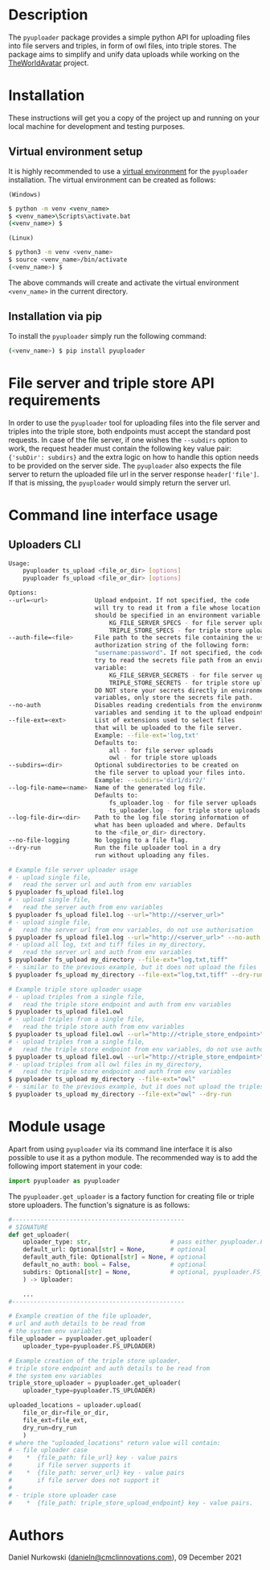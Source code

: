 # Description #

The `pyuploader` package provides a simple python API for uploading files into file servers and triples, in form of owl files, into triple stores. The package aims to simplify and unify data uploads while working on the [TheWorldAvatar](https://github.com/cambridge-cares/TheWorldAvatar) project.

# Installation #
These instructions will get you a copy of the project up and running on your local machine for development and testing purposes.

## Virtual environment setup

It is highly recommended to use a [virtual environment](https://docs.python.org/3/tutorial/venv.html) for the `pyuploader` installation. The virtual environment can be created as follows:

`(Windows)`

```cmd
$ python -m venv <venv_name>
$ <venv_name>\Scripts\activate.bat
(<venv_name>) $
```

`(Linux)`
```sh
$ python3 -m venv <venv_name>
$ source <venv_name>/bin/activate
(<venv_name>) $
```

The above commands will create and activate the virtual environment `<venv_name>` in the current directory.

## Installation via pip

To install the `pyuploader` simply run the following command:

```sh
(<venv_name>) $ pip install pyuploader
```

# File server and triple store API requirements #

In order to use the `pyuploader` tool for uploading files into the file server and triples into the triple store, both endpoints must accept the standard post requests. In case of the file server, if one wishes the `--subdirs` option to work, the request header must contain the following key value pair: `{'subDir': subdirs}` and the extra logic on how to handle this option needs to be provided on the server side. The `pyuploader` also expects the file server to return the uploaded file url in the server response `header['file']`. If that is missing, the `pyuploader` would simply return the server url.

# Command line interface usage #

## Uploaders CLI

```bash
Usage:
    pyuploader ts_upload <file_or_dir> [options]
    pyuploader fs_upload <file_or_dir> [options]

Options:
--url=<url>             Upload endpoint. If not specified, the code
                        will try to read it from a file whose location
                        should be specified in an environment variable:
                            KG_FILE_SERVER_SPECS - for file server uploads
                            TRIPLE_STORE_SPECS - for triple store uploads
--auth-file=<file>      File path to the secrets file containing the user
                        authorization string of the following form:
                        "username:password". If not specified, the code will
                        try to read the secrets file path from an environment
                        variable:
                            KG_FILE_SERVER_SECRETS - for file server uploads
                            TRIPLE_STORE_SECRETS - for triple store uploads
                        DO NOT store your secrets directly in environment
                        variables, only store the secrets file path.
--no-auth               Disables reading credentials from the environment
                        variables and sending it to the upload endpoint.
--file-ext=<ext>        List of extensions used to select files
                        that will be uploaded to the file server.
                        Example: --file-ext='log,txt'
                        Defaults to:
                            all - for file server uploads
                            owl - for triple store uploads
--subdirs=<dir>         Optional subdirectories to be created on
                        the file server to upload your files into.
                        Example: --subdirs='dir1/dir2/'
--log-file-name=<name>  Name of the generated log file.
                        Defaults to:
                            fs_uploader.log - for file server uploads
                            ts_uploader.log - for triple store uploads
--log-file-dir=<dir>    Path to the log file storing information of
                        what has been uploaded and where. Defaults
                        to the <file_or_dir> directory.
--no-file-logging       No logging to a file flag.
--dry-run               Run the file uploader tool in a dry
                        run without uploading any files.
```

```bash
# Example file server uploader usage
# - upload single file,
#   read the server url and auth from env variables
$ pyuploader fs_upload file1.log
# - upload single file,
#   read the server auth from env variables
$ pyuploader fs_upload file1.log --url="http://<server_url>"
# - upload single file,
#   read the server url from env variables, do not use authorisation
$ pyuploader fs_upload file1.log --url="http://<server_url>" --no-auth
# - upload all log, txt and tiff files in my_directory,
#   read the server url and auth from env variables
$ pyuploader fs_upload my_directory --file-ext="log,txt,tiff"
# - similar to the previous example, but it does not upload the files
$ pyuploader fs_upload my_directory --file-ext="log,txt,tiff" --dry-run
```

```bash
# Example triple store uploader usage
# - upload triples from a single file,
#   read the triple store endpoint and auth from env variables
$ pyuploader ts_upload file1.owl
# - upload triples from a single file,
#   read the triple store auth from env variables
$ pyuploader ts_upload file1.owl --url="http://<triple_store_endpoint>"
# - upload triples from a single file,
#   read the triple store endpoint from env variables, do not use authorisation
$ pyuploader ts_upload file1.owl --url="http://<triple_store_endpoint>" --no-auth
# - upload triples from all owl files in my_directory,
#   read the triple store endpoint and auth from env variables
$ pyuploader ts_upload my_directory --file-ext="owl"
# - similar to the previous example, but it does not upload the triples
$ pyuploader ts_upload my_directory --file-ext="owl" --dry-run
```
# Module usage #

Apart from using `pyuploader` via its command line interface it is also possible to use it as a python module. The recommended way is to add the following import statement in your code:

```python
import pyuploader as pyuploader
```

The `pyuploader.get_uploader` is a factory function for creating file or triple store uploaders. The function's signature is as follows:

```python
#------------------------------------------------
# SIGNATURE
def get_uploader(
    uploader_type: str,                      # pass either pyuploader.FS_UPLOADER or pyuploader.TS_UPLOADER
    default_url: Optional[str] = None,       # optional
    default_auth_file: Optional[str] = None, # optional
    default_no_auth: bool = False,           # optional
    subdirs: Optional[str] = None,           # optional, pyuploader.FS_UPLOADER only
    ) -> Uploader:

    ...
#------------------------------------------------

# Example creation of the file uploader,
# url and auth details to be read from
# the system env variables
file_uploader = pyuploader.get_uploader(
    uploader_type=pyuploader.FS_UPLOADER)

# Example creation of the triple store uploader,
# triple store endpoint and auth details to be read from
# the system env variables
triple_store_uploader = pyuploader.get_uploader(
    uploader_type=pyuploader.TS_UPLOADER)

uploaded_locations = uploader.upload(
    file_or_dir=file_or_dir,
    file_ext=file_ext,
    dry_run=dry_run
    )
# where the "uploaded_locations" return value will contain:
# - file uploader case
#    *  {file_path: file_url} key - value pairs
#       if file server supports it
#    *  {file_path: server_url} key - value pairs
#       if file server does not support it
#
# - triple store uploader case
#    *  {file_path: triple_store_upload_endpoint} key - value pairs.
```

# Authors #
Daniel Nurkowski (danieln@cmclinnovations.com), 09 December 2021